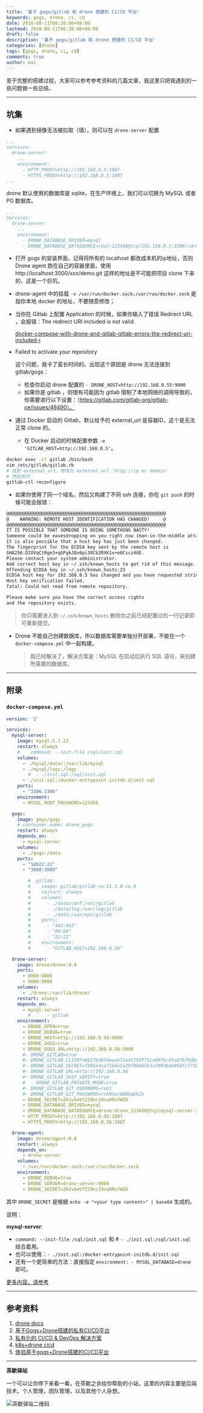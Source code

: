 ```yaml
---
title: '基于 gogs/gitlab 和 drone 搭建的 CI/CD 平台'
keywords: gogs, drone, ci, cd
date: 2018-08-11T06:28:00+08:00
lastmod: 2018-08-11T06:28:00+08:00
draft: false
description: '基于 gogs/gitlab 和 drone 搭建的 CI/CD 平台'
categories: [drone]
tags: [gogs, drone, ci, cd]
comments: true
author: mai
---
```


至于完整的搭建过程，大家可以参考参考资料的几篇文章，我这里只把我遇到的一些问题做一些总结。

----

## 坑集

- 如果遇到镜像无法被拉取（墙），则可以在 `drone-server` 配置

```yaml
...
services:
  drone-server:
    ...
    environment:
      - HTTP_PROXY=http://192.168.0.5:1087
      - HTTPS_PROXY=http://192.168.0.5:1087
...
```

drone 默认使用的数据库是 sqlite，在生产环境上，我们可以切换为 MySQL 或者 PG 数据库。

```yaml
...
services:
  drone-server:
    ...
    environment:
	  - DRONE_DATABASE_DRIVER=mysql
      - DRONE_DATABASE_DATASOURCE=root:123456@tcp(192.168.0.5:3306)/drone?parseTime=true
```

- 打开 gogs 的安装界面，记得将所有的 localhost 都改成本机的ip地址，否则 Drone agent 跑在自己的容器里面，使用 http://localhost:3000/xxx/demo.git 这样的地址是不可能把项目 clone 下来的，这是一个巨坑。

- drone-agent 中的挂载 `-v /var/run/docker.sock:/var/run/docker.sock` 是指你本地 docker 的地址，不要随意修改；

- 当你在 Gitlab 上配置 Application 的时候，如果你输入了错误 Redirect URL ，会报错：The redirect URI included is not valid.
	
	[docker-compose-with-drone-and-gitlab-gitlab-errors-the-redirect-uri-included-i](https://stackoverflow.com/questions/41723841/docker-compose-with-drone-and-gitlab-gitlab-errors-the-redirect-uri-included-i)

- Failed to activate your repository
	
	这个问题，我卡了蛮长时间的。出现这个原因是 drone 无法连接到 gitlab/gogs：
	
	- 检查你启动 drone 配置的 `- DRONE_HOST=http://192.168.0.55:9000`
	- 如果你是 gitlab ，则很有可能因为 gitlab 限制了本地网络的调用导致的，你需要进行以下设置：（https://gitlab.com/gitlab-org/gitlab-ce/issues/46490）。

- 通过 Docker 启动的 Gitlab，默认给予的 external_url 是容器ID，这个是无法正常 clone 的。
	- 在 Docker 启动的时候配置参数 `-e 'GITLAB_HOST=http://192.168.0.5'`。

```sh
docker exec -it gitlab /bin/bash
vim /etc/gitlab/gitlab.rb
# 找到 external_url，修改为 external_url 'http://ip or domain'
# 然后执行
gitlab-ctl reconfigure
```

- 如果你使用了同一个域名，然后又构建了不同 ssh 连接，你在 `git push` 的时候可能会报错：

```sh
@@@@@@@@@@@@@@@@@@@@@@@@@@@@@@@@@@@@@@@@@@@@@@@@@@@@@@@@@@@
@    WARNING: REMOTE HOST IDENTIFICATION HAS CHANGED!     @
@@@@@@@@@@@@@@@@@@@@@@@@@@@@@@@@@@@@@@@@@@@@@@@@@@@@@@@@@@@
IT IS POSSIBLE THAT SOMEONE IS DOING SOMETHING NASTY!
Someone could be eavesdropping on you right now (man-in-the-middle attack)!
It is also possible that a host key has just been changed.
The fingerprint for the ECDSA key sent by the remote host is
SHA256:DIOVqCtRge3+qGPgkJQv6pi3OCb2RXK1v+e0Cscz4UE.
Please contact your system administrator.
Add correct host key in ~/.ssh/known_hosts to get rid of this message.
Offending ECDSA key in ~/.ssh/known_hosts:23
ECDSA host key for 192.168.0.5 has changed and you have requested strict checking.
Host key verification failed.
fatal: Could not read from remote repository.

Please make sure you have the correct access rights
and the repository exists.
```
>你只需要进入到 `~/.ssh/known_hosts` 删除你之前已经配置过的一行记录即可重新提交。

- Drone 不能自己创建数据库，所以数据库需要单独分开部署，不能在一个 `docker-compose.yml` 中一起构建。
  >我已经解决了，解决方案是：MySQL 在启动后执行 SQL 语句，来创建所需要的数据库。

----

## 附录

### `docker-compose.yml`

```yml
version: '2'

services:
  mysql-server:
    image: mysql:5.7.23
    restart: always
    #    command: --init-file /sql/init.sql
    volumes:
      - ./mysql/data/:/var/lib/mysql
      - ./mysql/logs:/logs
        #  - ./init.sql:/sql/init.sql
      - ./init.sql:/docker-entrypoint-initdb.d/init.sql
    ports:
      - "3306:3306"
    environment:
      - MYSQL_ROOT_PASSWORD=123456

  gogs:
    image: gogs/gogs
    # container_name: drone_gogs
    restart: always
    depends_on:
      - mysql-server
    volumes:
      - ./gogs:/data
    ports:
      - "10022:22"
      - "3000:3000"

        #  gitlab:
        #    image: gitlab/gitlab-ce:11.1.0-ce.0
        #    restart: always
        #    volumes:
        #      - ./data/conf:/etc/gitlab
        #      - ./data/log:/var/log/gitlab
        #      - ./data:/var/opt/gitlab
        #    ports:
        #      - "443:443"
        #      - "80:80"
        #      - "22:22"
        #    environment:
        #      - "GITLAB_HOST=192.168.0.56"

  drone-server:
    image: drone/drone:0.8
    ports:
      - 8000:8000
      - 9000:9000
    volumes:
      - ./drone:/var/lib/drone/
    restart: always
    depends_on:
      - mysql-server
        #      - gitlab
    environment:
      - DRONE_OPEN=true
      - DRONE_DEBUG=true
      - DRONE_HOST=http://192.168.0.56:9000
      - DRONE_GOGS=true
      - DRONE_GOGS_URL=http://192.168.0.56:3000
      #- DRONE_GITLAB=true
      #- DRONE_GITLAB_CLIENT=8b176db54eaab72a41759f71ca087bc65a87bf9db80a11363e73a5eff2fda0e4
      #- DRONE_GITLAB_SECRET=fb05e4ca7264a5a2bf06065b1a7893bda968fc771b2ca71514e008b0b5b86207
      #- DRONE_GITLAB_URL=http://192.168.0.56
      #- DRONE_GITLAB_SKIP_VERIFY=true
      #  - DRONE_GITLAB_PRIVATE_MODE=true
      #- DRONE_GITLAB_GIT_USERNAME=root
      #- DRONE_GITLAB_GIT_PASSWORD=rckNtecW8BhqEkZx
      - DRONE_SECRET=ZHJvbmVfZ29nc19naXRsYWIK
      - DRONE_DATABASE_DRIVER=mysql
      - DRONE_DATABASE_DATASOURCE=drone:drone_123456@tcp(mysql-server:3306)/drone?parseTime=true
      - HTTP_PROXY=http://192.168.0.56:1087
      - HTTPS_PROXY=http://192.168.0.56:1087

  drone-agent:
    image: drone/agent:0.8
    restart: always
    depends_on:
      - drone-server
    volumes:
      - /var/run/docker.sock:/var/run/docker.sock
    environment:
      - DRONE_DEBUG=true
      - DRONE_SERVER=drone-server:9000
      - DRONE_SECRET=ZHJvbmVfZ29nc19naXRsYWIK
```

其中 `DRONE_SECRET` 是根据 `echo -e "<your type content>" | base64` 生成的。

说明：

**mysql-server**:

- `command: --init-file /sql/init.sql` 和 # `- ./init.sql:/sql/init.sql` 结合着用。
- 也可以使用：`- ./init.sql:/docker-entrypoint-initdb.d/init.sql`
- 还有一个更简单的方法：直接指定 `environment: - MYSQL_DATABASE=drone` 即可。

[更多内容，请参考](https://github.com/yangwenmai/docker-scripts/tree/master/drone-gogs-gitlab-mysql)

----

## 参考资料

1. [drone docs](http://docs.drone.io/)
2. [基于Gogs+Drone搭建的私有CI/CD平台](http://www.mdslq.cn/archives/1a623683.html)
3. [私有化的 CI/CD & DevOps 解决方案](https://github.com/khs1994-docker/ci)
4. [k8s+drone cicd](https://github.com/iyacontrol/baa-cicd)
5. [体验基于gogs+Drone搭建的CI/CD平台](https://www.jianshu.com/p/15506f46f75a)

----

**茶歇驿站**

一个可以让你停下来看一看，在茶歇之余给你帮助的小站，这里的内容主要是后端技术，个人管理，团队管理，以及其他个人杂想。

![茶歇驿站二维码](https://raw.githubusercontent.com/yangwenmai/maiyang.me/master/blog/tech_tea.jpg)
